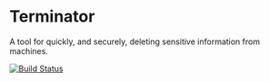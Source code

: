 # Terminator
A tool for quickly, and securely, deleting sensitive information from machines.

[![Build Status](https://travis-ci.org/antoligy/Terminator.svg?branch=master)](https://travis-ci.org/antoligy/Terminator)
